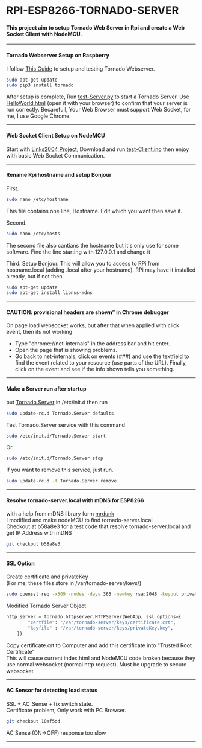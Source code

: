 # RPI-ESP8266-TORNADO-SERVER

#### This project aim to setup Tornado Web Server in Rpi and create a Web Socket Client with NodeMCU.
---

#### Tornado Webserver Setup on Raspberry

I follow [This Guide](https://developer.mbed.org/cookbook/Websockets-Server) to setup and testing Tornado Webserver.
```sh
sudo apt-get update
sudo pip3 install tornado
```
After setup is complete, Run [test-Server.py](https://github.com/Project-MAR/RPI-ESP8266-TORNADO-SERVER/blob/master/test-Server.py) to start a Tornado Server. Use [HelloWorld.html](https://github.com/Project-MAR/RPI-ESP8266-TORNADO-SERVER/blob/master/HelloWorld.html) (open it with your browser) to confirm that your server is run correctly. Becarefull, Your Web Browser must support Web Socket, for me, I use Google Chrome.

---
#### Web Socket Client Setup on NodeMCU

Start with [Links2004 Project](https://github.com/Links2004/arduinoWebSockets), Download and run [test-Client.ino](https://github.com/Project-MAR/RPI-ESP8266-TORNADO-SERVER/blob/master/test-Client.ino) then enjoy with basic Web Socket Communication.

---

#### Rename Rpi hostname and setup Bonjour

First.
```sh
sudo nano /etc/hostname
```
This file contains one line, Hostname. Edit which you want then save it.

Second.
```sh
sudo nano /etc/hosts
```
The second file also cantians the hostname but it's only use for some software. Find the line starting with 127.0.0.1 and change it

Third.
Setup Bonjour. This will allow you to access to RPi from hostname.local (adding .local after your hostname). RPi may have it installed already, but if not then.
```sh
sudo apt-get update
sudo apt-get install libnss-mdns
```

---

#### CAUTION: provisional headers are shown” in Chrome debugger
On page load websocket works, but after that when applied with click event, then its not working     
 - Type "chrome://net-internals" in the address bar and hit enter.
 - Open the page that is showing problems.
 - Go back to net-internals, click on events (###) and use the textfield to find the event related to your resource (use parts of the URL).
Finally, click on the event and see if the info shown tells you something.   

---

#### Make a Server run after startup

put [Tornado.Server](https://github.com/Project-MAR/RPI-ESP8266-TORNADO-SERVER/blob/master/Tornado.Server) in /etc/init.d
then run
```sh
sudo update-rc.d Tornado.Server defaults
```
Test Tornado.Server service with this command
```sh
sudo /etc/init.d/Tornado.Server start
```
Or
```sh
sudo /etc/init.d/Tornado.Server stop

```
If you want to remove this service, just run.

```sh
sudo update-rc.d -f Tornado.Server remove
```
---

#### Resolve tornado-server.local with mDNS for ESP8266
with a help from mDNS library form [mrdunk](https://github.com/mrdunk/esp8266_mdns)   
I modified and make nodeMCU to find tornado-server.local   
Checkout at b58a8e3 for a test code that resolve tornado-server.local and get IP Address with mDNS   
```sh
git checkout b58a8e3
```
---

#### SSL Option
Create certificate and privateKey   
(For me, these files store in /var/tornado-server/keys/)   
```sh
sudo openssl req -x509 -nodes -days 365 -newkey rsa:2048 -keyout privateKey.key -out certificate.crt
```

Modified Tornado Server Object

```python
http_server = tornado.httpserver.HTTPServer(WebApp, ssl_options={
        "certfile": "/var/tornado-server/keys/certificate.crt",
        "keyfile" : "/var/tornado-server/keys/privateKey.key",
    })
```

Copy certificate.crt to Computer and add this certificate into "Trusted Root Certificate"   
This will cause current index.html and NodeMCU code broken because they use normal websocket (normal http request). Must be upgrade to secure websocket

---

#### AC Sensor for detecting load status   
SSL + AC_Sense + fix switch state.   
Certificate problem, Only work with PC Browser.   
```sh
git checkout 10af5dd
```
AC Sense (ON->OFF) response too slow

---

